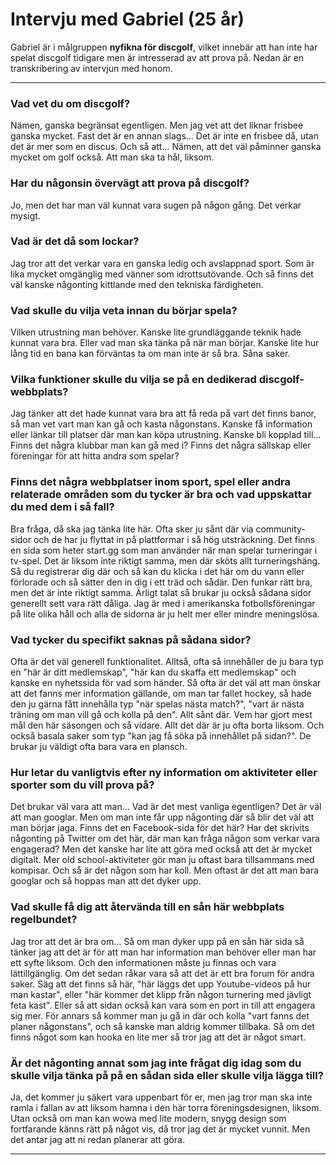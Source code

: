 # Intervju med Gabriel (25 år)

Gabriel är i målgruppen **nyfikna för discgolf**, vilket innebär att han inte har spelat discgolf tidigare men är intresserad av att prova på. Nedan är en transkribering av intervjun med honom.

---

### Vad vet du om discgolf?  
Nämen, ganska begränsat egentligen. Men jag vet att det liknar frisbee ganska mycket. Fast det är en annan slags... Det är inte en frisbee då, utan det är mer som en discus. Och så att... Nämen, att det väl påminner ganska mycket om golf också. Att man ska ta hål, liksom.

### Har du någonsin övervägt att prova på discgolf?  
Jo, men det har man väl kunnat vara sugen på någon gång. Det verkar mysigt.

### Vad är det då som lockar?  
Jag tror att det verkar vara en ganska ledig och avslappnad sport. Som är lika mycket omgänglig med vänner som idrottsutövande. Och så finns det väl kanske någonting kittlande med den tekniska färdigheten.

### Vad skulle du vilja veta innan du börjar spela?  
Vilken utrustning man behöver. Kanske lite grundläggande teknik hade kunnat vara bra. Eller vad man ska tänka på när man börjar. Kanske lite hur lång tid en bana kan förväntas ta om man inte är så bra. Såna saker.

### Vilka funktioner skulle du vilja se på en dedikerad discgolf-webbplats?  
Jag tänker att det hade kunnat vara bra att få reda på vart det finns banor, så man vet vart man kan gå och kasta någonstans. Kanske få information eller länkar till platser där man kan köpa utrustning. Kanske bli kopplad till... Finns det några klubbar man kan gå med i? Finns det några sällskap eller föreningar för att hitta andra som spelar?

### Finns det några webbplatser inom sport, spel eller andra relaterade områden som du tycker är bra och vad uppskattar du med dem i så fall?  
Bra fråga, då ska jag tänka lite här. Ofta sker ju sånt där via community-sidor och de har ju flyttat in på plattformar i så hög utsträckning. Det finns en sida som heter start.gg som man använder när man spelar turneringar i tv-spel. Det är liksom inte riktigt samma, men där sköts allt turneringshäng. Så du registrerar dig där och så kan du klicka i det här om du vann eller förlorade och så sätter den in dig i ett träd och sådär. Den funkar rätt bra, men det är inte riktigt samma. Ärligt talat så brukar ju också sådana sidor generellt sett vara rätt dåliga. Jag är med i amerikanska fotbollsföreningar på lite olika håll och alla de sidorna är ju helt mer eller mindre meningslösa.

### Vad tycker du specifikt saknas på sådana sidor?  
Ofta är det väl generell funktionalitet. Alltså, ofta så innehåller de ju bara typ en "här är ditt medlemskap", "här kan du skaffa ett medlemskap" och kanske en nyhetssida för vad som händer. Så ofta är det väl att man önskar att det fanns mer information gällande, om man tar fallet hockey, så hade den ju gärna fått innehålla typ "när spelas nästa match?", "vart är nästa träning om man vill gå och kolla på den". Allt sånt där. Vem har gjort mest mål den här säsongen och så vidare. Allt det där är ju ofta borta liksom. Och också basala saker som typ "kan jag få söka på innehållet på sidan?". De brukar ju väldigt ofta bara vara en plansch.

### Hur letar du vanligtvis efter ny information om aktiviteter eller sporter som du vill prova på?  
Det brukar väl vara att man... Vad är det mest vanliga egentligen? Det är väl att man googlar. Men om man inte får upp någonting där så blir det väl att man börjar jaga. Finns det en Facebook-sida för det här? Har det skrivits någonting på Twitter om det här, där man kan fråga någon som verkar vara engagerad? Men det kanske har lite att göra med också att det är mycket digitalt. Mer old school-aktiviteter gör man ju oftast bara tillsammans med kompisar. Och så är det någon som har koll. Men oftast är det att man bara googlar och så hoppas man att det dyker upp.

### Vad skulle få dig att återvända till en sån här webbplats regelbundet?  
Jag tror att det är bra om... Så om man dyker upp på en sån här sida så tänker jag att det är för att man har information man behöver eller man har ett syfte liksom. Och den informationen måste ju finnas och vara lättillgänglig. Om det sedan råkar vara så att det är ett bra forum för andra saker. Säg att det finns så här, "här läggs det upp Youtube-videos på hur man kastar", eller "här kommer det klipp från någon turnering med jävligt feta kast". Eller så att sidan också kan vara som en port in till att engagera sig mer. För annars så kommer man ju gå in där och kolla "vart fanns det planer någonstans", och så kanske man aldrig kommer tillbaka. Så om det finns något som kan hooka en lite mer så tror jag att det är något smart.

### Är det någonting annat som jag inte frågat dig idag som du skulle vilja tänka på på en sådan sida eller skulle vilja lägga till?  
Ja, det kommer ju säkert vara uppenbart för er, men jag tror man ska inte ramla i fallan av att liksom hamna i den här torra föreningsdesignen, liksom. Utan också om man kan wowa med lite modern, snygg design som fortfarande känns rätt på något vis, då tror jag det är mycket vunnit. Men det antar jag att ni redan planerar att göra.

---
